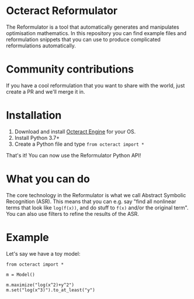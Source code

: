 # Octeract Reformulator

The Reformulator is a tool that automatically generates and manipulates optimisation mathematics. In this repository you can find example files and reformulation snippets that you can use to produce complicated reformulations automatically.

# Community contributions

If you have a cool reformulation that you want to share with the world, just create a PR and we'll merge it in.

# Installation
1. Download and install [Octeract Engine](www.octeract.com) for your OS.
2. Install Python 3.7+
3. Create a Python file and type `from octeract import *`

That's it! You can now use the Reformulator Python API!

# What you can do
The core technology in the Reformulator is what we call Abstract Symbolic Recognition (ASR). This means that you can e.g. say "find all nonlinear terms that look like `log(f(x))`, and do stuff to `f(x)` and/or the original term". You can also use filters to refine the results of the ASR.

# Example

Let's say we have a toy model:

```
from octeract import *

m = Model()

m.maximize("log(x^2)+y^2")
m.set("log(x^3)").to_at_least("y")
```

